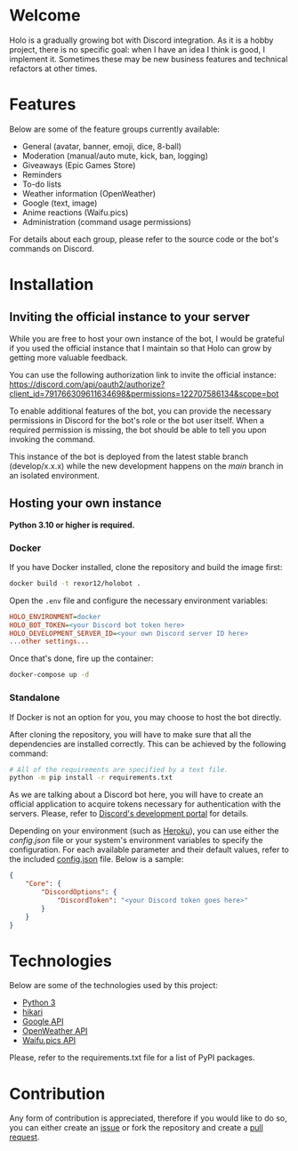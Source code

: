 # Welcome

Holo is a gradually growing bot with Discord integration. As it is a hobby project, there is no specific goal: when I have an idea I think is good, I implement it. Sometimes these may be new business features and technical refactors at other times.

# Features

Below are some of the feature groups currently available:

* General (avatar, banner, emoji, dice, 8-ball)
* Moderation (manual/auto mute, kick, ban, logging)
* Giveaways (Epic Games Store)
* Reminders
* To-do lists
* Weather information (OpenWeather)
* Google (text, image)
* Anime reactions (Waifu.pics)
* Administration (command usage permissions)

For details about each group, please refer to the source code or the bot's commands on Discord.

# Installation

## Inviting the official instance to your server

While you are free to host your own instance of the bot, I would be grateful if you used the official instance that I maintain so that Holo can grow by getting more valuable feedback.

You can use the following authorization link to invite the official instance:
https://discord.com/api/oauth2/authorize?client_id=791766309611634698&permissions=122707586134&scope=bot

To enable additional features of the bot, you can provide the necessary permissions in Discord for the bot's role or the bot user itself. When a required permission is missing, the bot should be able to tell you upon invoking the command.

This instance of the bot is deployed from the latest stable branch (develop/x.x.x) while the new development happens on the _main_ branch in an isolated environment.

## Hosting your own instance

**Python 3.10 or higher is required.**

### Docker

If you have Docker installed, clone the repository and build the image first:
```sh
docker build -t rexor12/holobot .
```

Open the `.env` file and configure the necessary environment variables:
```ini
HOLO_ENVIRONMENT=docker
HOLO_BOT_TOKEN=<your Discord bot token here>
HOLO_DEVELOPMENT_SERVER_ID=<your own Discord server ID here>
...other settings...
```

Once that's done, fire up the container:
```sh
docker-compose up -d
```

### Standalone

If Docker is not an option for you, you may choose to host the bot directly.

After cloning the repository, you will have to make sure that all the dependencies are installed correctly. This can be achieved by the following command:

```sh
# All of the requirements are specified by a text file.
python -m pip install -r requirements.txt
```

As we are talking about a Discord bot here, you will have to create an official application to acquire tokens necessary for authentication with the servers. Please, refer to [Discord's development portal](https://discord.com/developers/docs/intro) for details.

Depending on your environment (such as [Heroku](https://www.heroku.com)), you can use either the *config.json* file or your system's environment variables to specify the configuration. For each available parameter and their default values, refer to the included [config.json](https://github.com/rexor12/holobot/blob/main/config.json) file. Below is a sample:

```json
{
    "Core": {
        "DiscordOptions": {
            "DiscordToken": "<your Discord token goes here>"
        }
    }
}
```

# Technologies

Below are some of the technologies used by this project:
* [Python 3](https://www.python.org/)
* [hikari](https://github.com/hikari-py)
* [Google API](https://developers.google.com/custom-search/v1/overview)
* [OpenWeather API](https://openweathermap.org/api)
* [Waifu.pics API](https://waifu.pics/docs)

Please, refer to the requirements.txt file for a list of PyPI packages.

# Contribution

Any form of contribution is appreciated, therefore if you would like to do so, you can either create an [issue](https://github.com/rexor12/holobot/issues) or fork the repository and create a [pull request](https://github.com/rexor12/holobot/pulls).
